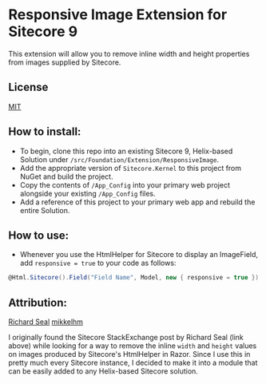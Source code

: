 # Responsive Image Extension for Sitecore 9

This extension will allow you to remove inline width and height properties from images supplied by Sitecore.

## License
[MIT](/LICENSE.md)

## How to install:
- To begin, clone this repo into an existing Sitecore 9, Helix-based Solution under `/src/Foundation/Extension/ResponsiveImage`.
- Add the appropriate version of `Sitecore.Kernel` to this project from NuGet and build the project.
- Copy the contents of `/App_Config` into your primary web project alongside your existing `/App_Config` files.
- Add a reference of this project to your primary web app and rebuild the entire Solution.

## How to use:
- Whenever you use the HtmlHelper for Sitecore to display an ImageField, add `responsive = true` to your code as follows:
```C#
@Html.Sitecore().Field("Field Name", Model, new { responsive = true })
```

## Attribution:
[Richard Seal](https://sitecore.stackexchange.com/a/1555/3838)
[mikkelhm](https://www.mikkelhm.dk/archive/removing-width-and-height-tags-from-fieldrenderer-and-scimage/)

I originally found the Sitecore StackExchange post by Richard Seal (link above) while looking for a way to remove the inline `width` and `height` values on images produced by Sitecore's HtmlHelper in Razor. Since I use this in pretty much every Sitecore instance, I decided to make it into a module that can be easily added to any Helix-based Sitecore solution.
